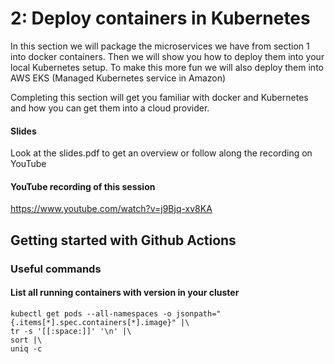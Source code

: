 # 2: Deploy containers in Kubernetes
In this section we will package the microservices we have from section 1 into docker containers.
Then we will show you how to deploy them into your local Kubernetes setup.
To make this more fun we will also deploy them into AWS EKS (Managed Kubernetes service in Amazon)

Completing this section will get you familiar with docker and Kubernetes and how you can get them into a cloud provider.


#### Slides ####
Look at the slides.pdf to get an overview or follow along the recording on YouTube

#### YouTube recording of this session
https://www.youtube.com/watch?v=j9Bjq-xv8KA

## Getting started with Github Actions


### Useful commands

#### List all running containers with version in your cluster
   ```
   kubectl get pods --all-namespaces -o jsonpath="{.items[*].spec.containers[*].image}" |\
   tr -s '[[:space:]]' '\n' |\
   sort |\
   uniq -c
   ```
